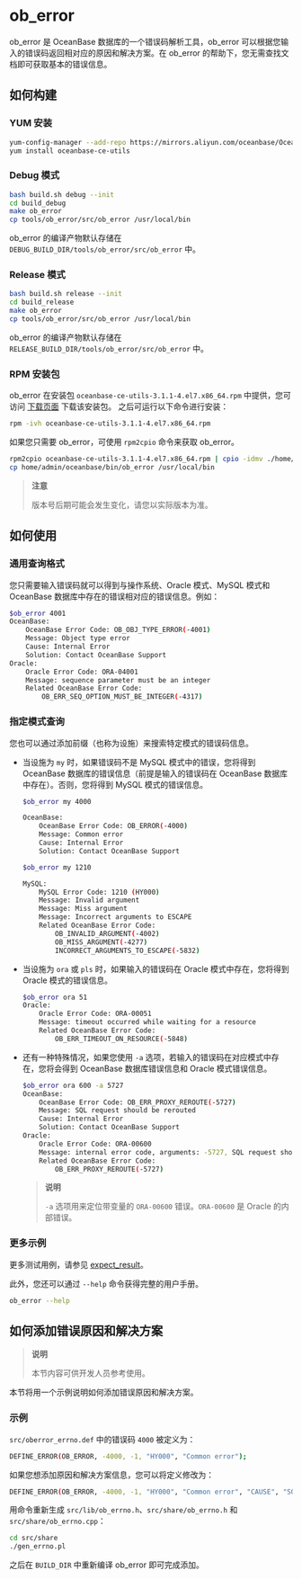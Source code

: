 # ob_error

ob_error 是 OceanBase 数据库的一个错误码解析工具，ob_error 可以根据您输入的错误码返回相对应的原因和解决方案。在 ob_error 的帮助下，您无需查找文档即可获取基本的错误信息。

## 如何构建

### YUM 安装

```bash
yum-config-manager --add-repo https://mirrors.aliyun.com/oceanbase/OceanBase.repo
yum install oceanbase-ce-utils
```

### Debug 模式

```bash
bash build.sh debug --init
cd build_debug
make ob_error
cp tools/ob_error/src/ob_error /usr/local/bin
```

ob_error 的编译产物默认存储在 `DEBUG_BUILD_DIR/tools/ob_error/src/ob_error` 中。

### Release 模式

```bash
bash build.sh release --init
cd build_release
make ob_error
cp tools/ob_error/src/ob_error /usr/local/bin
```

ob_error 的编译产物默认存储在 `RELEASE_BUILD_DIR/tools/ob_error/src/ob_error` 中。

### RPM 安装包

ob_error 在安装包 `oceanbase-ce-utils-3.1.1-4.el7.x86_64.rpm` 中提供，您可访问 [下载页面](https://open.oceanbase.com/softwareCenter/community) 下载该安装包。
之后可运行以下命令进行安装：

```bash
rpm -ivh oceanbase-ce-utils-3.1.1-4.el7.x86_64.rpm
```

如果您只需要 ob_error，可使用 `rpm2cpio` 命令来获取 ob_error。

```bash
rpm2cpio oceanbase-ce-utils-3.1.1-4.el7.x86_64.rpm | cpio -idmv ./home/admin/oceanbase/bin/ob_error
cp home/admin/oceanbase/bin/ob_error /usr/local/bin
```

> **注意**
>
> 版本号后期可能会发生变化，请您以实际版本为准。

## 如何使用

### 通用查询格式

您只需要输入错误码就可以得到与操作系统、Oracle 模式、MySQL 模式和 OceanBase 数据库中存在的错误相对应的错误信息。例如：

```bash
$ob_error 4001
OceanBase:
    OceanBase Error Code: OB_OBJ_TYPE_ERROR(-4001)
    Message: Object type error
    Cause: Internal Error
    Solution: Contact OceanBase Support
Oracle:
    Oracle Error Code: ORA-04001
    Message: sequence parameter must be an integer
    Related OceanBase Error Code:
        OB_ERR_SEQ_OPTION_MUST_BE_INTEGER(-4317)
```

### 指定模式查询

您也可以通过添加前缀（也称为设施）来搜索特定模式的错误码信息。

* 当设施为 `my` 时，如果错误码不是 MySQL 模式中的错误，您将得到 OceanBase 数据库的错误信息（前提是输入的错误码在 OceanBase 数据库中存在）。否则，您将得到 MySQL 模式的错误信息。

  ```bash
  $ob_error my 4000
  
  OceanBase:
      OceanBase Error Code: OB_ERROR(-4000)
      Message: Common error
      Cause: Internal Error
      Solution: Contact OceanBase Support
  
  $ob_error my 1210
  
  MySQL:
      MySQL Error Code: 1210 (HY000)
      Message: Invalid argument
      Message: Miss argument
      Message: Incorrect arguments to ESCAPE
      Related OceanBase Error Code:
          OB_INVALID_ARGUMENT(-4002)
          OB_MISS_ARGUMENT(-4277)
          INCORRECT_ARGUMENTS_TO_ESCAPE(-5832)
  ```

* 当设施为 `ora` 或 `pls` 时，如果输入的错误码在 Oracle 模式中存在，您将得到 Oracle 模式的错误信息。

  ```bash
  $ob_error ora 51
  Oracle:
      Oracle Error Code: ORA-00051
      Message: timeout occurred while waiting for a resource
      Related OceanBase Error Code:
          OB_ERR_TIMEOUT_ON_RESOURCE(-5848)
  ```

* 还有一种特殊情况，如果您使用 `-a` 选项，若输入的错误码在对应模式中存在，您将会得到 OceanBase 数据库错误信息和 Oracle 模式错误信息。

  ```bash
  $ob_error ora 600 -a 5727
  OceanBase:
      OceanBase Error Code: OB_ERR_PROXY_REROUTE(-5727)
      Message: SQL request should be rerouted
      Cause: Internal Error
      Solution: Contact OceanBase Support
  Oracle:
      Oracle Error Code: ORA-00600
      Message: internal error code, arguments: -5727, SQL request should be rerouted
      Related OceanBase Error Code:
          OB_ERR_PROXY_REROUTE(-5727)
  ```

  > **说明**
  >
  > `-a` 选项用来定位带变量的 `ORA-00600` 错误。`ORA-00600` 是 Oracle 的内部错误。
  
### 更多示例

更多测试用例，请参见 [expect_result](https://github.com/oceanbase/oceanbase/blob/master/tools/ob_error/test/expect_result.result)。

此外，您还可以通过 `--help` 命令获得完整的用户手册。

```bash
ob_error --help
```

## 如何添加错误原因和解决方案

> **说明**
>
> 本节内容可供开发人员参考使用。

本节将用一个示例说明如何添加错误原因和解决方案。

### 示例

`src/oberror_errno.def` 中的错误码 `4000` 被定义为：

```bash
DEFINE_ERROR(OB_ERROR, -4000, -1, "HY000", "Common error");
```

如果您想添加原因和解决方案信息，您可以将定义修改为：

```bash
DEFINE_ERROR(OB_ERROR, -4000, -1, "HY000", "Common error", "CAUSE", "SOLUTION");
```

用命令重新生成 `src/lib/ob_errno.h`、`src/share/ob_errno.h` 和 `src/share/ob_errno.cpp`：

```bash
cd src/share
./gen_errno.pl
```

之后在 `BUILD_DIR` 中重新编译 ob_error 即可完成添加。
